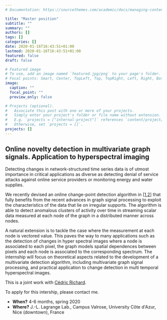 ```yaml
---
# Documentation: https://sourcethemes.com/academic/docs/managing-content/

title: "Master position"
subtitle: ""
summary: ""
authors: []
tags: []
categories: []
date: 2020-01-16T16:43:51+01:00
lastmod: 2020-01-16T16:43:51+01:00
featured: false
draft: false

# Featured image
# To use, add an image named `featured.jpg/png` to your page's folder.
# Focal points: Smart, Center, TopLeft, Top, TopRight, Left, Right, BottomLeft, Bottom, BottomRight.
image:
  caption: ""
  focal_point: ""
  preview_only: false

# Projects (optional).
#   Associate this post with one or more of your projects.
#   Simply enter your project's folder or file name without extension.
#   E.g. `projects = ["internal-project"]` references `content/project/deep-learning/index.md`.
#   Otherwise, set `projects = []`.
projects: []
---
```


## Online novelty detection in multivariate graph signals. Application to hyperspectral imaging 

Detecting changes in network-structured time series data is of utmost importance in critical applications as diverse as detecting denial of service attacks against online service providers or monitoring energy and water supplies. 

We recently devised an online change-point detection algorithm in [[1](/publication/camsap-19/),[2](/publication/icassp-20/)] that fully benefits from the recent advances in graph signal processing to exploit the characteristics of the data that lie on irregular supports. The algorithm is able to detect anomalous clusters of activity over time in streaming scalar data measured at each node of the graph in a distributed manner across nodes. 

A natural extension is to tackle the case where the measurement at each node is vectored value. This paves the way to many applications such as the detection of changes in hyper spectral images where a node is associated to each pixel, the graph models spatial dependences between pixels and each node is associated to the corresponding spectrum. The internship will focus on theoretical aspects related to the development of a multivariate detection algorithm, including multivariate graph signal processing, and practical application to change detection in multi temporal  hyperspectral images.

This is a joint work with [Cédric Richard](https://cedric-richard.fr).

To apply for this intership, please contact me. 
- **When?** 4-6 months, spring 2020
- **Where?** J.-L. Lagrange Lab., Campus Valrose, University Côte d'Azur, Nice (downtown), France
